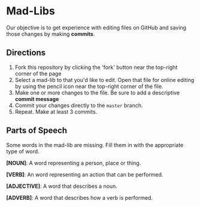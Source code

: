 # Mad-Libs

Our objective is to get experience with editing files on GitHub and saving those changes by making **commits**.

## Directions

1. Fork this repository by clicking the 'fork' button near the top-right corner of the page
2. Select a mad-lib to that you'd like to edit. Open that file for online editing by using the pencil icon near the top-right corner of the file.
3. Make one or more changes to the file. Be sure to add a descriptive **commit message**
4. Commit your changes directly to the `master` branch.
5. Repeat. Make at least 3 commits.

## Parts of Speech

Some words in the mad-lib are missing. Fill them in with the appropriate type of word.

**[NOUN]**: A word representing a person, place or thing.

**[VERB]**: An word representing an action that can be performed.

**[ADJECTIVE]**: A word that describes a noun.

**[ADVERB]**: A word that describes how a verb is performed.
